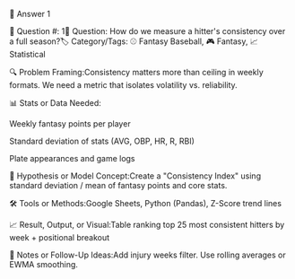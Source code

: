 📝 Answer 1

🔢 Question #: 1🎯 Question: How do we measure a hitter's consistency over a full season?🏷️ Category/Tags: ⚾ Fantasy Baseball, 🎮 Fantasy, 📈 Statistical

🔍 Problem Framing:Consistency matters more than ceiling in weekly formats. We need a metric that isolates volatility vs. reliability.

📊 Stats or Data Needed:

Weekly fantasy points per player

Standard deviation of stats (AVG, OBP, HR, R, RBI)

Plate appearances and game logs

🧠 Hypothesis or Model Concept:Create a "Consistency Index" using standard deviation / mean of fantasy points and core stats.

🛠️ Tools or Methods:Google Sheets, Python (Pandas), Z-Score trend lines

📈 Result, Output, or Visual:Table ranking top 25 most consistent hitters by week + positional breakout

📎 Notes or Follow-Up Ideas:Add injury weeks filter. Use rolling averages or EWMA smoothing.
